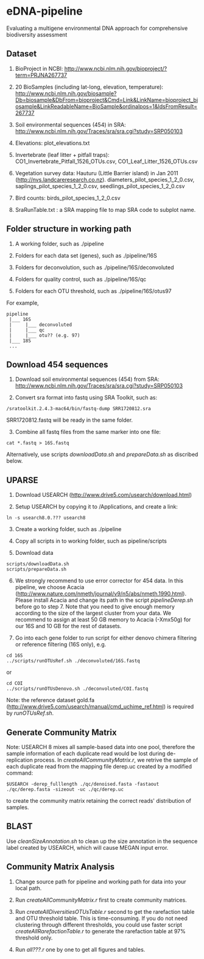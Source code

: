 # eDNA-pipeline

Evaluating a multigene environmental DNA approach for comprehensive biodiversity assessment

## Dataset

1. BioProject in NCBI:
  http://www.ncbi.nlm.nih.gov/bioproject/?term=PRJNA267737

2. 20 BioSamples (including lat-long, elevation, temperature):
  http://www.ncbi.nlm.nih.gov/biosample?Db=biosample&DbFrom=bioproject&Cmd=Link&LinkName=bioproject_biosample&LinkReadableName=BioSample&ordinalpos=1&IdsFromResult=267737

3. Soil environmental sequences (454) in SRA:
  http://www.ncbi.nlm.nih.gov/Traces/sra/sra.cgi?study=SRP050103

4. Elevations:
  plot_elevations.txt

5. Invertebrate (leaf litter + pitfall traps):
  CO1_Invertebrate_Pitfall_1526_OTUs.csv, CO1_Leaf_Litter_1526_OTUs.csv

6. Vegetation survey data:
  Hauturu (Little Barrier island) in Jan 2011 (http://nvs.landcareresearch.co.nz).
  diameters_pilot_species_1_2_0.csv, saplings_pilot_species_1_2_0.csv, seedlings_pilot_species_1_2_0.csv

7. Bird counts:
  birds_pilot_species_1_2_0.csv

8. SraRunTable.txt : 
  a SRA mapping file to map SRA code to subplot name.

## Folder structure in working path 

1. A working folder, such as ./pipeline

2. Folders for each data set (genes), such as ./pipeline/16S

3. Folders for deconvolution, such as ./pipeline/16S/deconvoluted

4. Folders for quality control, such as ./pipeline/16S/qc

5. Folders for each OTU threshold, such as ./pipeline/16S/otus97

For example,
```
pipeline
 |___ 16S
 |     |___ deconvoluted
 |     |___ qc
 |     |___ otu?? (e.g. 97)
 |___ 18S
 ...  
```


## Download 454 sequences 

1. Download soil environmental sequences (454) from SRA:
  http://www.ncbi.nlm.nih.gov/Traces/sra/sra.cgi?study=SRP050103

2. Convert sra format into fastq using SRA Toolkit, such as:
  ```
  /sratoolkit.2.4.3-mac64/bin/fastq-dump SRR1720812.sra
  ```
  SRR1720812.fastq will be ready in the same folder.

3. Combine all fastq files from the same marker into one file:
  ```
  cat *.fastq > 16S.fastq
  ```
  Alternatively, use scripts *downloadData.sh* and *prepareData.sh* as discribed below.


## UPARSE 

1. Download USEARCH (http://www.drive5.com/usearch/download.html)

2. Setup USEARCH by copying it to /Applications, and create a link:
  ```
  ln -s usearch8.0.??? usearch8
  ```

3. Create a working folder, such as ./pipeline

4. Copy all scripts in to working folder, such as pipeline/scripts

5. Download data
  ```
  scripts/downloadData.sh 
  scripts/prepareData.sh
  ```

6. We strongly recommend to use error corrector for 454 data. In this pipeline, 
we choose Acacia (http://www.nature.com/nmeth/journal/v9/n5/abs/nmeth.1990.html). 
Please install Acacia and change its path in the script *pipelineDerep.sh* before go to step 7.
Note that you need to give enough memory according to the size of the largest cluster from your data. 
We recommend to assign at least 50 GB memory to Acacia (-Xmx50g) for our 16S and 10 GB for the rest of datasets. 

7. Go into each gene folder to run script for either denovo chimera filtering or reference filtering (16S only), e.g.
  ```
  cd 16S
  ../scripts/runOTUsRef.sh ./deconvoluted/16S.fastq 
  ```
  or 
  ```
  cd COI
  ../scripts/runOTUsDenovo.sh ./deconvoluted/COI.fastq 
  ```
  Note: the reference dataset gold.fa (http://www.drive5.com/usearch/manual/cmd_uchime_ref.html) is required by *runOTUsRef.sh*.


## Generate Community Matrix 

Note: USEARCH 8 mixes all sample-based data into one pool,
therefore the sample information of each duplicate read would be lost during 
de-replication process. In *createAllCommunityMatrix.r*, we retrive the sample of each duplicate 
read from the mapping file derep.uc created by a modified command:
```
$USEARCH -derep_fulllength ./qc/denoised.fasta -fastaout ./qc/derep.fasta -sizeout -uc ./qc/derep.uc
```
to create the community matrix retaining the correct reads' distribution of samples.   


##  BLAST 

Use *cleanSizeAnnotation.sh* to clean up the size annotation in the sequence label created by USEARCH, 
which will cause MEGAN input error. 


## Community Matrix Analysis 

1. Change source path for pipeline and working path for data into your local path.

2. Run *createAllCommunityMatrix.r* first to create community matrices.

3. Run *createAllDiversitiesOTUsTable.r* second to get the rarefaction table and OTU threshold table. This is time-consuming.
If you do not need clustering through different thresholds, you could use faster script *createAllRarefactionTable.r* to generate 
the rarefaction table at 97% threshold only. 

4. Run *all???.r* one by one to get all figures and tables.
